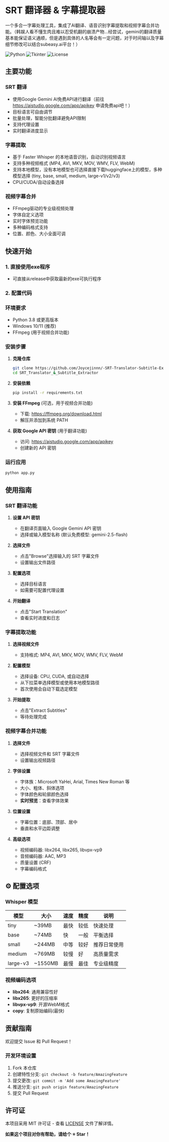 # SRT 翻译器 & 字幕提取器

一个多合一字幕处理工具，集成了AI翻译、语音识别字幕提取和视频字幕合并功能。（韩娱人看不懂生肉且难以忍受机翻的崩溃产物...经尝试，gemini的翻译质量基本能保证语义通顺，但是遇到具体的人名等会有一定问题，对于时间轴以及字幕细节修改可以结合subeasy.ai平台！）

![Python](https://img.shields.io/badge/Python-3.8+-blue.svg)
![Tkinter](https://img.shields.io/badge/GUI-Tkinter-green.svg)
![License](https://img.shields.io/badge/License-MIT-yellow.svg)

## 主要功能

### SRT 翻译
- 使用Google Gemini AI免费API进行翻译（前往 https://aistudio.google.com/app/apikey 申请免费api吧！）
- 目标语言可自由调节
- 批量处理，智能分批翻译避免API限制
- 支持代理设置
- 实时翻译进度显示

### 字幕提取
- 基于 Faster Whisper 的本地语音识别，自动识别视频语言
- 支持多种视频格式 (MP4, AVI, MKV, MOV, WMV, FLV, WebM)
- 支持本地模型，没有本地模型也可选择直接下载huggingface上的模型，多种模型选择 (tiny, base, small, medium, large-v1/v2/v3)
- CPU/CUDA/自动设备选择

### 视频字幕合并
- FFmpeg驱动的专业级视频处理
- 字体自定义选项
- 实时字体预览功能
- 多种编码格式支持
- 位置、颜色、大小全面可调

## 快速开始

### 1. 直接使用exe程序
- 可直接从release中获取最新的exe可执行程序

### 2. 配置代码
### 环境要求

- Python 3.8 或更高版本
- Windows 10/11 (推荐)
- FFmpeg (用于视频合并功能)

### 安装步骤

1. **克隆仓库**
   ```bash
   git clone https://github.com/Joycejinnn/-SRT-Translator-Subtitle-Extractor-.git
   cd SRT_Translator_&_Subtitle_Extractor
   ```

2. **安装依赖**
   ```bash
   pip install -r requirements.txt
   ```

3. **安装 FFmpeg** (可选，用于视频合并功能)
   - 下载: https://ffmpeg.org/download.html
   - 解压并添加到系统 PATH

4. **获取 Google API 密钥** (用于翻译功能)
   - 访问: https://aistudio.google.com/app/apikey
   - 创建新的 API 密钥

### 运行应用

```bash
python app.py
```

## 使用指南

### SRT 翻译功能

1. **设置 API 密钥**
   - 在翻译页面输入 Google Gemini API 密钥
   - 选择或输入模型名称 (默认免费模型: gemini-2.5-flash)

2. **选择文件**
   - 点击"Browse"选择输入的 SRT 字幕文件
   - 设置输出文件路径

3. **配置选项**
   - 选择目标语言
   - 如需要可配置代理设置

4. **开始翻译**
   - 点击"Start Translation"
   - 查看实时进度和日志

### 字幕提取功能

1. **选择视频文件**
   - 支持格式: MP4, AVI, MKV, MOV, WMV, FLV, WebM

2. **配置模型**
   - 选择设备: CPU, CUDA, 或自动选择
   - 从下拉菜单选择模型或使用本地模型路径
   - 首次使用会自动下载选定模型

3. **开始提取**
   - 点击"Extract Subtitles"
   - 等待处理完成

### 视频字幕合并功能

1. **选择文件**
   - 选择视频文件和 SRT 字幕文件
   - 设置输出视频路径

2. **字体设置**
   - 字体族：Microsoft YaHei, Arial, Times New Roman 等
   - 大小、粗体、斜体选项
   - 字体颜色和轮廓颜色选择
   - **实时预览**：查看字体效果

3. **位置设置**
   - 字幕位置：底部、顶部、居中
   - 垂直和水平边距调整

4. **高级选项**
   - 视频编码器: libx264, libx265, libvpx-vp9
   - 音频编码器: AAC, MP3
   - 质量设置 (CRF)
   - 字幕编码格式

## ⚙️ 配置选项

### Whisper 模型
| 模型 | 大小 | 速度 | 精度 | 说明 |
|------|------|------|------|------|
| tiny | ~39MB | 最快 | 较低 | 快速处理 |
| base | ~74MB | 快 | 一般 | 平衡选择 |
| small | ~244MB | 中等 | 较好 | 推荐日常使用 |
| medium | ~769MB | 较慢 | 好 | 高质量需求 |
| large-v3 | ~1550MB | 最慢 | 最佳 | 专业级精度 |

### 视频编码选项
- **libx264**: 通用兼容性好
- **libx265**: 更好的压缩率
- **libvpx-vp9**: 开源WebM格式
- **copy**: 复制原始编码(最快)

## 贡献指南
欢迎提交 Issue 和 Pull Request！

### 开发环境设置
1. Fork 本仓库
2. 创建特性分支: `git checkout -b feature/AmazingFeature`
3. 提交更改: `git commit -m 'Add some AmazingFeature'`
4. 推送分支: `git push origin feature/AmazingFeature`
5. 提交 Pull Request

## 许可证
本项目采用 MIT 许可证 - 查看 [LICENSE](LICENSE) 文件了解详情。

**如果这个项目对你有帮助，请给个 ⭐ Star！**
